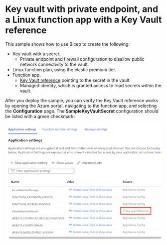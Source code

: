# Key vault with private endpoint, and a Linux function app with a Key Vault reference

This sample shows how to use Bicep to create the following:

- Key vault with a secret.
  - Private endpoint and firewall configuration to disallow public network connectivity to the vault.
- Linux function plan, using the elastic premium tier.
- Function app.
  - [Key Vault reference](https://docs.microsoft.com/azure/app-service/app-service-key-vault-references) pointing to the secret in the vault.
  - Managed identity, which is granted access to read secrets within the vault.

After you deploy the sample, you can verify the Key Vault reference works by opening the Azure portal, navigating to the function app, and selecting the **Configuration** page. The **SampleKeyVaultSecret** configuration should be listed with a green checkmark:

![Screenshot of the Azure portal that shows a Key Vault reference setting for the function app.](images/key-vault-reference.png)